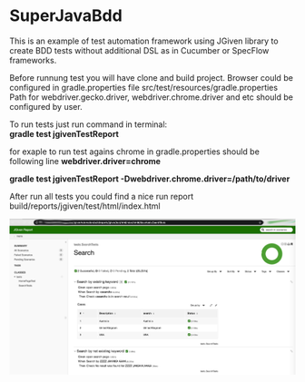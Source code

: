 # SuperJavaBdd

This is an example of test automation framework using JGiven library to create BDD tests without additional DSL as in Cucumber or SpecFlow frameworks. 

Before runnung test you will have clone and build project.
Browser could be configured in gradle.properties file  src/test/resources/gradle.properties
Path for webdriver.gecko.driver, webdriver.chrome.driver and etc should be configured by user.

To run tests just run command in terminal:<br>
<b> gradle test jgivenTestReport </b>

for exaple to run test agains chrome in gradle.properties should be following line <b>webdriver.driver=chrome</b>

<b> gradle test jgivenTestReport -Dwebdriver.chrome.driver=/path/to/driver </b>

After run all tests you could find a nice run report 
build/reports/jgiven/test/html/index.html

<img src="report.png" alt="Report example">
